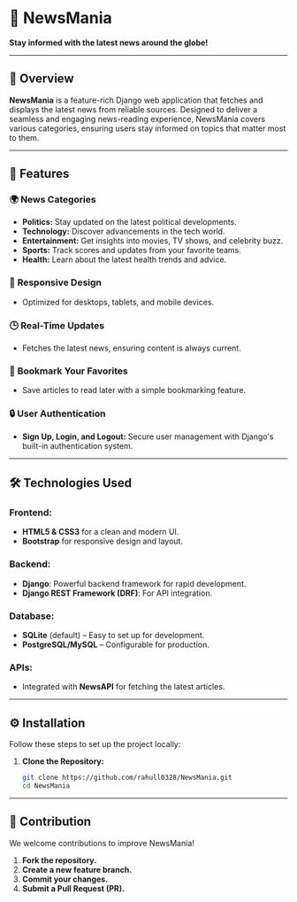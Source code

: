 # 📰 NewsMania  
**Stay informed with the latest news around the globe!**  

---

## 🌟 Overview  
**NewsMania** is a feature-rich Django web application that fetches and displays the latest news from reliable sources. Designed to deliver a seamless and engaging news-reading experience, NewsMania covers various categories, ensuring users stay informed on topics that matter most to them.

---

## 🚀 Features  
### 🌍 **News Categories**  
- **Politics:** Stay updated on the latest political developments.  
- **Technology:** Discover advancements in the tech world.  
- **Entertainment:** Get insights into movies, TV shows, and celebrity buzz.  
- **Sports:** Track scores and updates from your favorite teams.  
- **Health:** Learn about the latest health trends and advice.  

### 📱 **Responsive Design**  
- Optimized for desktops, tablets, and mobile devices.

### 🕒 **Real-Time Updates**  
- Fetches the latest news, ensuring content is always current.

### 📑 **Bookmark Your Favorites**  
- Save articles to read later with a simple bookmarking feature.

### 🔒 **User Authentication**  
- **Sign Up, Login, and Logout:** Secure user management with Django's built-in authentication system.  

---

## 🛠️ Technologies Used  

### **Frontend:**  
- **HTML5 & CSS3** for a clean and modern UI.  
- **Bootstrap** for responsive design and layout.

### **Backend:**  
- **Django**: Powerful backend framework for rapid development.  
- **Django REST Framework (DRF)**: For API integration.  

### **Database:**  
- **SQLite** (default) – Easy to set up for development.  
- **PostgreSQL/MySQL** – Configurable for production.  

### **APIs:**  
- Integrated with **NewsAPI** for fetching the latest articles.

---

## ⚙️ Installation  

Follow these steps to set up the project locally:  

1. **Clone the Repository:**  
   ```bash  
   git clone https://github.com/rahull0328/NewsMania.git  
   cd NewsMania  

---

## 🧩 Contribution

We welcome contributions to improve NewsMania!

1. **Fork the repository.**
2. **Create a new feature branch.**
3. **Commit your changes.**
4. **Submit a Pull Request (PR).**